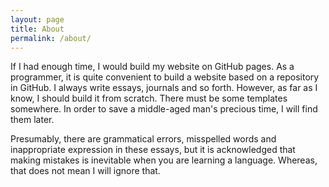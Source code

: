 ```yaml
---
layout: page
title: About
permalink: /about/
---
```


If I had enough time, I would build my website on GitHub pages. As a programmer, it is quite convenient to build a website based on a repository in GitHub. I always write essays, journals and so forth. However, as far as I know, I should build it from scratch. There must be some templates somewhere. In order to save a middle-aged man's precious time, I will find them later.

Presumably, there are grammatical errors, misspelled words and inappropriate expression in these essays, but it is acknowledged that making mistakes is inevitable when you are learning a language. Whereas, that does not mean I will ignore that. 
